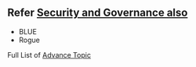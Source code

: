 ## Refer [Security and Governance also](https://github.com/MAYANK10UCH010/Databricks_Bizmetric/tree/main/_0_Security%26Governance)
- BLUE
- Rogue

Full List of [Advance Topic](https://github.com/MAYANK10UCH010/Databricks_Bizmetric/blob/main/_0_Security%26Governance/Safety%26ModelEvaluation.md)

